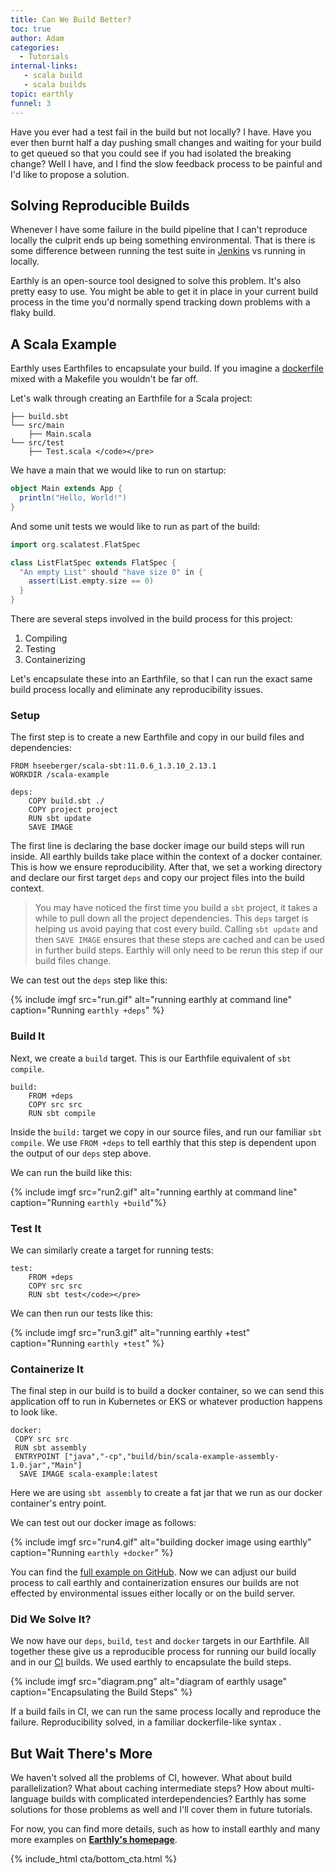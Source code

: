 ```yaml
---
title: Can We Build Better?
toc: true
author: Adam
categories:
  - Tutorials
internal-links:
   - scala build
   - scala builds
topic: earthly
funnel: 3
---
```


Have you ever had a test fail in the build but not locally? I have. Have you ever then burnt half a day pushing small changes and waiting for your build to get queued so that you could see if you had isolated the breaking change? Well I have, and I find the slow feedback process to be painful and I'd like to propose a solution.

## Solving Reproducible Builds

Whenever I have some failure in the build pipeline that I can't reproduce locally the culprit ends up being something environmental. That is there is some difference between running the test suite in [Jenkins](/blog/slow-performance-in-jenkins) vs running in locally.

Earthly is an open-source tool designed to solve this problem. It's also pretty easy to use. You might be able to get it in place in your current build process in the time you'd normally spend tracking down problems with a flaky build.

## A Scala Example

Earthly uses Earthfiles to encapsulate your build. If you imagine a [dockerfile](/blog/compiling-containers-dockerfiles-llvm-and-buildkit) mixed with a Makefile you wouldn't be far off.  

Let's walk through creating an Earthfile for a Scala project:

~~~
├── build.sbt 
└── src/main
    ├── Main.scala
└── src/test
    ├── Test.scala </code></pre>
~~~

We have a main that we would like to run on startup:

~~~{.scala caption="main.scala"}
object Main extends App {
  println("Hello, World!")
}
~~~

And some unit tests we would like to run as part of the build:

~~~{.scala caption="test.scala"}
import org.scalatest.FlatSpec

class ListFlatSpec extends FlatSpec {
  "An empty List" should "have size 0" in {
    assert(List.empty.size == 0)
  }
}
~~~

There are several steps involved in the build process for this project:

1. Compiling
1. Testing
1. Containerizing

Let's encapsulate these into an Earthfile, so that I can run the exact same build process locally and eliminate any reproducibility issues.

### Setup

The first step is to create a new Earthfile and copy in our build files and dependencies:  

~~~{.dockerfile caption="Earthfile"}
FROM hseeberger/scala-sbt:11.0.6_1.3.10_2.13.1
WORKDIR /scala-example

deps:
    COPY build.sbt ./
    COPY project project
    RUN sbt update
    SAVE IMAGE
~~~

The first line is declaring the base docker image our build steps will run inside. All earthly builds take place within the context of a docker container. This is how we ensure reproducibility. After that, we set a working directory and declare our first target `deps` and copy our project files into the build context.

> You may have noticed the first time you build a `sbt` project, it takes a while to pull down all the project dependencies. This `deps` target is helping us avoid paying that cost every build.   Calling `sbt update` and then `SAVE IMAGE` ensures that these steps are cached and can be used in further build steps. Earthly will only need to be rerun this step if our build files change.

We can test out the `deps` step like this:

{% include imgf src="run.gif" alt="running earthly at command line" caption="Running `earthly +deps`" %}

### Build It

Next, we create a `build` target. This is our Earthfile equivalent of `sbt compile`.

~~~{.dockerfile caption="Earthfile"}
build:
    FROM +deps
    COPY src src
    RUN sbt compile
~~~

Inside the `build:` target we copy in our source files, and run our familiar `sbt compile`. We use `FROM +deps` to tell earthly that this step is dependent upon the output of our `deps` step above.

We can run the build like this:

{% include imgf src="run2.gif" alt="running earthly at command line" caption="Running `earthly +build`"%}

### Test It

We can similarly create a target for running tests:

~~~{.dockerfile caption="Earthfile"}
test:
    FROM +deps
    COPY src src
    RUN sbt test</code></pre>
~~~

We can then run our tests like this:

{% include imgf src="run3.gif" alt="running earthly +test" caption="Running `earthly +test`" %}

### Containerize It

The final step in our build is to build a docker container, so we can send this application off to run in Kubernetes or EKS or whatever production happens to look like.

~~~{.dockerfile caption="Earthfile"}
docker:
 COPY src src
 RUN sbt assembly
 ENTRYPOINT ["java","-cp","build/bin/scala-example-assembly-1.0.jar","Main"]
  SAVE IMAGE scala-example:latest
~~~

Here we are using `sbt assembly` to create a fat jar that we run as our docker container's entry point.

We can test out our docker image as follows:

{% include imgf src="run4.gif" alt="building docker image using earthly" caption="Running `earthly +docker`" %}

You can find the [full example on GitHub](https://github.com/earthly/earthly-example-scala/blob/simple/simple/earthfile). Now we can adjust our build process to call earthly and containerization ensures our builds are not effected by environmental issues either locally or on the build server.  

### Did We Solve It?

We now have our `deps`, `build`, `test` and `docker` targets in our Earthfile. All together these give us a reproducible process for running our build locally and in our [CI](/blog/continuous-integration)  builds. We used earthly to encapsulate the build steps.

{% include imgf src="diagram.png" alt="diagram of earthly usage" caption="Encapsulating the Build Steps" %}

If a build fails in CI, we can run the same process locally and reproduce the failure. Reproducibility solved, in a familiar dockerfile-like syntax .

## But Wait There's More

We haven't solved all the problems of CI, however. What about build parallelization? What about caching intermediate steps? How about multi-language builds with complicated interdependencies? Earthly has some solutions for those problems as well and I'll cover them in future tutorials.

For now, you can find more details, such as how to install earthly and many more examples on **[Earthly's homepage](/)**.

{% include_html cta/bottom_cta.html %}
